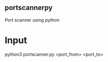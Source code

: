 ## portscannerpy
Port scanner using python

# Input
python3 portscanner.py <ip> <port_from> <port_to>
 

